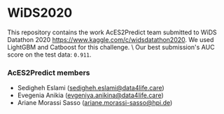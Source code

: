 # WiDS2020
This repository contains the work AcES2Predict team submitted to WiDS Datathon 2020 https://www.kaggle.com/c/widsdatathon2020. We used LightGBM and Catboost for this challenge. \\
Our best submission's AUC score on the test data: `0.911`.

### AcES2Predict members
* Sedigheh Eslami (sedigheh.eslami@data4life.care)
* Evegenia Anikia (evgeniya.anikina@data4life.care)
* Ariane Morassi Sasso (ariane.morassi-sasso@hpi.de)
